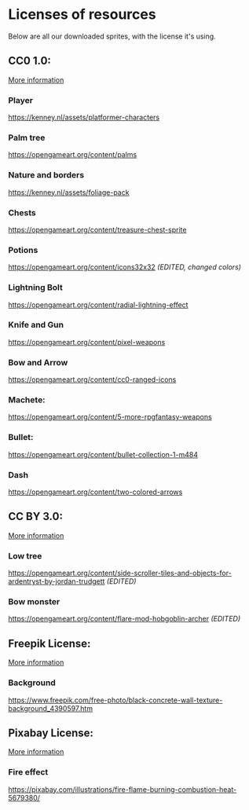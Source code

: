 # Licenses of resources
Below are all our downloaded sprites, with the license it's using.

## CC0 1.0:
[More information](https://creativecommons.org/publicdomain/zero/1.0/)

### Player
https://kenney.nl/assets/platformer-characters

### Palm tree
https://opengameart.org/content/palms

### Nature and borders
https://kenney.nl/assets/foliage-pack

### Chests
https://opengameart.org/content/treasure-chest-sprite

### Potions
https://opengameart.org/content/icons32x32
*(EDITED, changed colors)*

### Lightning Bolt
https://opengameart.org/content/radial-lightning-effect

### Knife and Gun
https://opengameart.org/content/pixel-weapons

### Bow and Arrow
https://opengameart.org/content/cc0-ranged-icons

### Machete:
https://opengameart.org/content/5-more-rpgfantasy-weapons

### Bullet:
https://opengameart.org/content/bullet-collection-1-m484

### Dash
https://opengameart.org/content/two-colored-arrows

## CC BY 3.0:
[More information](https://creativecommons.org/licenses/by/3.0/)

### Low tree
https://opengameart.org/content/side-scroller-tiles-and-objects-for-ardentryst-by-jordan-trudgett
*(EDITED)*

### Bow monster
https://opengameart.org/content/flare-mod-hobgoblin-archer
*(EDITED)*

## Freepik License:
[More information](https://www.freepikcompany.com/legal#nav-freepik)

### Background
https://www.freepik.com/free-photo/black-concrete-wall-texture-background_4390597.htm

## Pixabay License:
[More information](https://pixabay.com/service/license/)

### Fire effect
https://pixabay.com/illustrations/fire-flame-burning-combustion-heat-5679380/